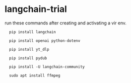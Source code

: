 # langchain-trial
run these commands after creating and activating a vir env.
```
  pip install langchain
```
```
  pip install openai python-dotenv
```
```
  pip install yt_dlp
```
```
  pip install pydub
```
```
  pip install -U langchain-community
```
```
  sudo apt install ffmpeg
